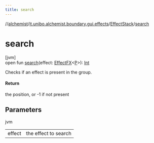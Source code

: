 ```yaml
---
title: search
---
```

//[alchemist](../../../index.html)/[it.unibo.alchemist.boundary.gui.effects](../index.html)/[EffectStack](index.html)/[search](search.html)



# search



[jvm]\
open fun [search](search.html)(effect: [EffectFX](../-effect-f-x/index.html)<[P](../../it.unibo.alchemist.boundary.gui.effects.json/-effect-group-adapter/index.html)>): [Int](https://kotlinlang.org/api/latest/jvm/stdlib/kotlin/-int/index.html)



Checks if an effect is present in the group.



#### Return



the position, or -1 if not present



## Parameters


jvm

| | |
|---|---|
| effect | the effect to search |




